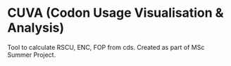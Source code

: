# CUVA (Codon Usage Visualisation & Analysis)
 Tool to calculate RSCU, ENC, FOP from cds.
 Created as part of MSc Summer Project.
